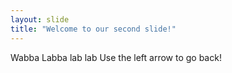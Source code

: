 ```yaml
---
layout: slide
title: "Welcome to our second slide!"
---
```

Wabba Labba lab lab
Use the left arrow to go back!
